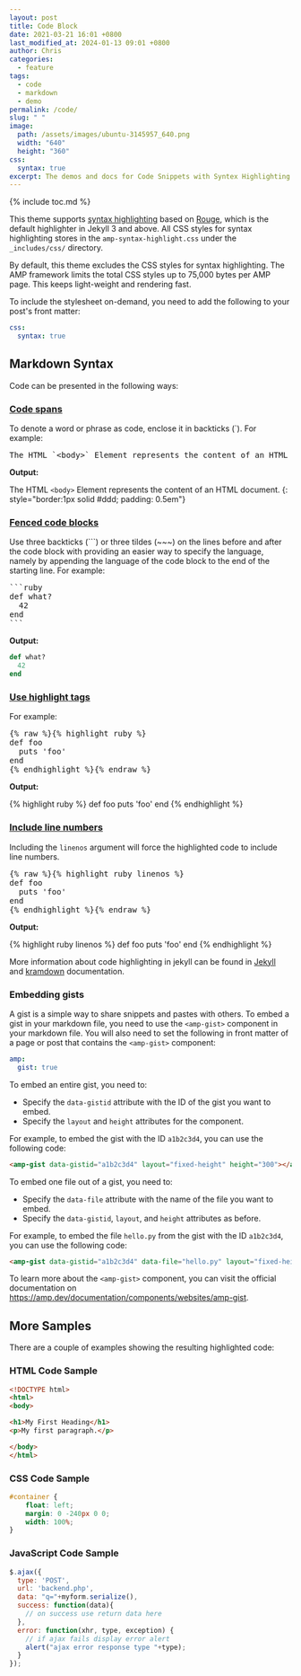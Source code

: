 ```yaml
---
layout: post
title: Code Block
date: 2021-03-21 16:01 +0800
last_modified_at: 2024-01-13 09:01 +0800
author: Chris
categories:
  - feature
tags:
  - code
  - markdown
  - demo
permalink: /code/
slug: " "
image:
  path: /assets/images/ubuntu-3145957_640.png
  width: "640"
  height: "360"
css:
  syntax: true
excerpt: The demos and docs for Code Snippets with Syntex Highlighting.
---
```


{% include toc.md %}

This theme supports [syntax highlighting](https://jekyllrb.com/docs/liquid/tags/#code-snippet-highlighting) based on [Rouge](http://rouge.jneen.net/), which is the default highlighter in Jekyll 3 and above. All CSS styles for syntax highlighting stores in the `amp-syntax-highlight.css` under the `_includes/css/` directory.

By default, this theme excludes the CSS styles for syntax highlighting. The AMP framework limits the total CSS styles up to 75,000 bytes per AMP page. This keeps light-weight and rendering fast.

To include the stylesheet on-demand, you need to add the following to your post's front matter:

```yaml
css:
  syntax: true
```

## Markdown Syntax

Code can be presented in the following ways:

### [Code spans](https://www.markdownguide.org/basic-syntax/#code)

To denote a word or phrase as code, enclose it in backticks (`). For example:

<pre>The HTML `&lt;body&gt;` Element represents the content of an HTML document.</pre>

**Output:**

The HTML `<body>` Element represents the content of an HTML document.
{: style="border:1px solid #ddd; padding: 0.5em"}

### [Fenced code blocks](https://www.markdownguide.org/extended-syntax/#fenced-code-blocks)

Use three backticks (\`\`\`) or three tildes (~~~) on the lines before and after the code block with providing an easier way to specify the language, namely by appending the language of the code block to the end of the starting line. For example:

<pre>
```ruby
def what?
  42
end
```
</pre>

**Output:**

```ruby
def what?
  42
end
```

### [Use **highlight** tags](https://jekyllrb.com/docs/liquid/tags/#code-snippet-highlighting)

For example:

<pre>
{% raw %}{% highlight ruby %}
def foo
  puts 'foo'
end
{% endhighlight %}{% endraw %}
</pre>

**Output:**

{% highlight ruby %}
def foo
  puts 'foo'
end
{% endhighlight %}

### [Include line numbers](https://jekyllrb.com/docs/liquid/tags/#line-numbers)

Including the `linenos` argument will force the highlighted code to include line numbers.

<pre>
{% raw %}{% highlight ruby linenos %}
def foo
  puts 'foo'
end
{% endhighlight %}{% endraw %}
</pre>

**Output:**

{% highlight ruby linenos %}
def foo
  puts 'foo'
end
{% endhighlight %}

More information about code highlighting in jekyll can be found in [Jekyll](https://jekyllrb.com/docs/liquid/tags/#code-snippet-highlighting) and [kramdown](https://kramdown.gettalong.org/syntax.html#code-spans) documentation.

### Embedding gists

A gist is a simple way to share snippets and pastes with others. To embed a gist in your markdown file, you need to use the `<amp-gist>` component in your markdown file. You will also need to set the following in front matter of a page or post that contains the `<amp-gist>` component:

   ```yaml
   amp:
     gist: true
   ```

To embed an entire gist, you need to:

- Specify the `data-gistid` attribute with the ID of the gist you want to embed.
- Specify the `layout` and `height` attributes for the component.

For example, to embed the gist with the ID `a1b2c3d4`, you can use the following code:

```html
<amp-gist data-gistid="a1b2c3d4" layout="fixed-height" height="300"></amp-gist>
```

To embed one file out of a gist, you need to:

- Specify the `data-file` attribute with the name of the file you want to embed.
- Specify the `data-gistid`, `layout`, and `height` attributes as before.

For example, to embed the file `hello.py` from the gist with the ID `a1b2c3d4`, you can use the following code:

```html
<amp-gist data-gistid="a1b2c3d4" data-file="hello.py" layout="fixed-height" height="300"></amp-gist>
```

To learn more about the `<amp-gist>` component, you can visit the official documentation on <https://amp.dev/documentation/components/websites/amp-gist>.

## More Samples

There are a couple of examples showing the resulting highlighted code:

### HTML Code Sample

```html
<!DOCTYPE html>
<html>
<body>

<h1>My First Heading</h1>
<p>My first paragraph.</p>

</body>
</html>
```

### CSS Code Sample

```css
#container {
    float: left;
    margin: 0 -240px 0 0;
    width: 100%;
}
```

### JavaScript Code Sample

```javascript
$.ajax({
  type: 'POST',
  url: 'backend.php',
  data: "q="+myform.serialize(),
  success: function(data){
    // on success use return data here
  },
  error: function(xhr, type, exception) {
    // if ajax fails display error alert
    alert("ajax error response type "+type);
  }
});
```
